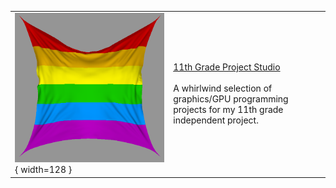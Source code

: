 | | |
|-|:--|
| ![](assets/projects/projectstudio/flagrainbow.png){ width=128 } | [11th Grade Project Studio](projects/projectstudio.html)<br><br>A whirlwind selection of graphics/GPU programming projects for my 11th grade independent project. |